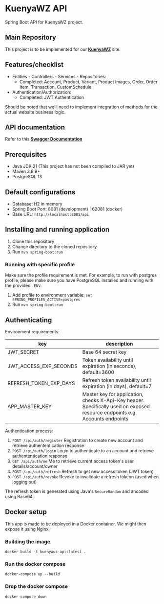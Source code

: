 # KuenyaWZ API

Spring Boot API for KuenyaWZ project.

## Main Repository

This project is to be implemented for our **[KuenyaWZ](https://github.com/vianneynara/kuenyawz)** site.

## Features/checklist

- Entities - Controllers - Services - Repositories:
    - Completed: Account, Product, Variant, Product Images, Order, Order Item, Transaction, CustomSchedule
- Authentication/Authorization:
    - Completed: JWT Authentication

Should be noted that we'll need to implement integration of methods
for the actual website business logic.

## API documentation

Refer to this **[Swagger Documentation](https://app.swaggerhub.com/apis/Nara-ff7/kuenyawz-api/1.0.0#/)**

## Prerequisites

- Java JDK 21 (This project has not been compiled to JAR yet)
- Maven 3.9.9+
- PostgreSQL 13

## Default configurations

- Database: H2 in memory
- Spring Boot Port: 8081 (development) | 62081 (docker)
- Base URL: `http://localhost:8081/api`

## Installing and running application

1. Clone this repository
2. Change directory to the cloned repository
3. Run `mvn spring-boot:run`

### Running with specific profile

Make sure the profile requirement is met. For example, to run with postgres profile,
please make sure you have PostgreSQL installed and running with the provided `.ENV`.

1. Add profile to environment variable: `set SPRING_PROFILES_ACTIVE=postgres`
2. Run `mvn spring-boot:run`

## Authenticating

Environment requirements:

| key                    | description                                                                                                                  |
|------------------------|------------------------------------------------------------------------------------------------------------------------------|
| JWT_SECRET             | Base 64 secret key                                                                                                           |
| JWT_ACCESS_EXP_SECONDS | Token availability until expiration (in seconds), default=3600                                                               |
| REFRESH_TOKEN_EXP_DAYS | Refresh token availability until expiration (in days), default=7                                                             |
| APP_MASTER_KEY         | Master key for application, checks X-Api-Key header. Specifically used on exposed resource endpoints e.g. Accounts endpoints |

Authentication process:

1. `POST /api/auth/register` Registration to create new account and retrieve authententication response
2. `POST /api/auth/login` Login to authenticate to an account and retrieve authententication response
3. `GET /api/auth/me` Me to retrieve current access token's user details/account/owner
4. `POST /api/auth/refresh` Refresh to get new access token (JWT token)
5. `POST /api/auth/revoke` Revoke to invalidate a refresh tokenn (used when logging out)

The refresh token is generated using Java's `SecureRandom` and ancoded using Base64.

## Docker setup

This app is made to be deployed in a Docker container. We might then expose it using Nginx.

### Building the image

```shell
docker build -t kuenyawz-api:latest .
```

### Run the docker compose

```shell
docker-compose up --build
```

### Drop the docker compose

```shell
docker-compose down
```
